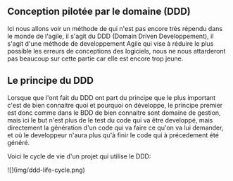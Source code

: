 ## Conception pilotée par le domaine (DDD)

Ici nous allons voir un méthode de qui n'est pas encore très répendu dans le monde de l'agile, il s'agit du DDD (Domain Driven Developpement), il s'agit d'une méthode de developpement Agile qui vise à réduire le plus possible les erreurs de conceptions des logiciels, nous ne nous attarderont pas beaucoup sur cette partie car elle est encore trop jeune.

## Le principe du DDD

Lorsque que l'ont fait du DDD ont part du principe que le plus important c'est de bien connaitre quoi et pourquoi on développe, le principe premier est donc comme dans le BDD de bien connaitre sont domaine de gestion, mais ici le but n'est plus de le test du code qui va être developpé, mais directement la génération d'un code qui va faire ce qu'on va lui demander, et où le developpeur n'aura plus qu'à finir le code qui à précedement été généré.

Voici le cycle de vie d'un projet qui utilise le DDD:

<div>![](img/ddd-life-cycle.png)</div>

